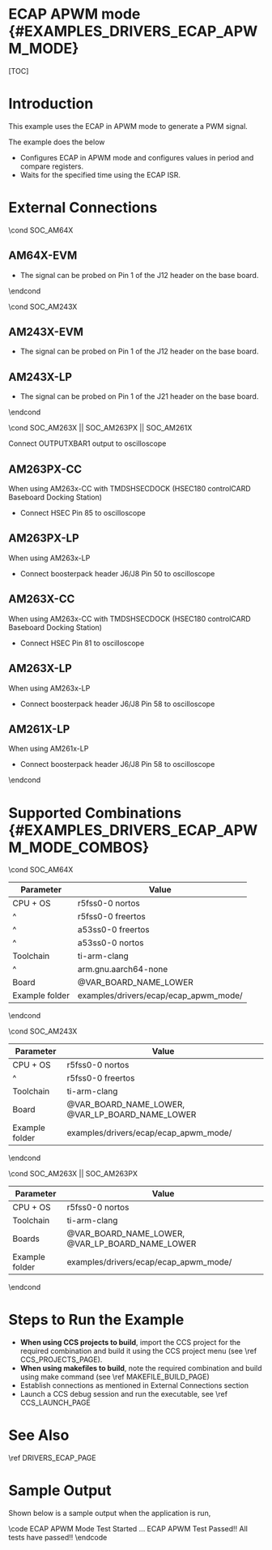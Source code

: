 # ECAP APWM mode {#EXAMPLES_DRIVERS_ECAP_APWM_MODE}

[TOC]

# Introduction

This example uses the ECAP in APWM mode to generate a PWM signal.

The example does the below
- Configures ECAP in APWM mode and configures values in period and compare registers.
- Waits for the specified time using the ECAP ISR.

# External Connections

\cond SOC_AM64X

## AM64X-EVM

- The signal can be probed on Pin 1 of the J12 header on the base board.

\endcond

\cond SOC_AM243X

## AM243X-EVM

- The signal can be probed on Pin 1 of the J12 header on the base board.

## AM243X-LP

- The signal can be probed on Pin 1 of the J21 header on the base board.

\endcond

\cond SOC_AM263X || SOC_AM263PX || SOC_AM261X

Connect OUTPUTXBAR1 output to oscilloscope

## AM263PX-CC

When using AM263x-CC with TMDSHSECDOCK (HSEC180 controlCARD Baseboard Docking Station)
- Connect HSEC Pin 85 to oscilloscope

## AM263PX-LP
When using AM263x-LP
- Connect boosterpack header J6/J8 Pin 50 to oscilloscope

## AM263X-CC

When using AM263x-CC with TMDSHSECDOCK (HSEC180 controlCARD Baseboard Docking Station)
- Connect HSEC Pin 81 to oscilloscope

## AM263X-LP
When using AM263x-LP
- Connect boosterpack header J6/J8 Pin 58 to oscilloscope

## AM261X-LP
When using AM261x-LP
- Connect boosterpack header J6/J8 Pin 58 to oscilloscope

\endcond

# Supported Combinations {#EXAMPLES_DRIVERS_ECAP_APWM_MODE_COMBOS}

\cond SOC_AM64X

 Parameter      | Value
 ---------------|-----------
 CPU + OS       | r5fss0-0 nortos
 ^              | r5fss0-0 freertos
 ^              | a53ss0-0 freertos
 ^              | a53ss0-0 nortos
 Toolchain      | ti-arm-clang
 ^              | arm.gnu.aarch64-none
 Board          | @VAR_BOARD_NAME_LOWER
 Example folder | examples/drivers/ecap/ecap_apwm_mode/

\endcond

\cond SOC_AM243X

 Parameter      | Value
 ---------------|-----------
 CPU + OS       | r5fss0-0 nortos
 ^              | r5fss0-0 freertos
 Toolchain      | ti-arm-clang
 Board          | @VAR_BOARD_NAME_LOWER, @VAR_LP_BOARD_NAME_LOWER
 Example folder | examples/drivers/ecap/ecap_apwm_mode/

\endcond

\cond SOC_AM263X || SOC_AM263PX

 Parameter      | Value
 ---------------|-----------
 CPU + OS       | r5fss0-0 nortos
 Toolchain      | ti-arm-clang
 Boards         | @VAR_BOARD_NAME_LOWER, @VAR_LP_BOARD_NAME_LOWER
 Example folder | examples/drivers/ecap/ecap_apwm_mode/

\endcond

# Steps to Run the Example

- **When using CCS projects to build**, import the CCS project for the required combination
  and build it using the CCS project menu (see \ref CCS_PROJECTS_PAGE).
- **When using makefiles to build**, note the required combination and build using
  make command (see \ref MAKEFILE_BUILD_PAGE)
- Establish connections as mentioned in External Connections section
- Launch a CCS debug session and run the executable, see \ref CCS_LAUNCH_PAGE

# See Also

\ref DRIVERS_ECAP_PAGE

# Sample Output

Shown below is a sample output when the application is run,

\code
ECAP APWM Mode Test Started ...
ECAP APWM Test Passed!!
All tests have passed!!
\endcode
